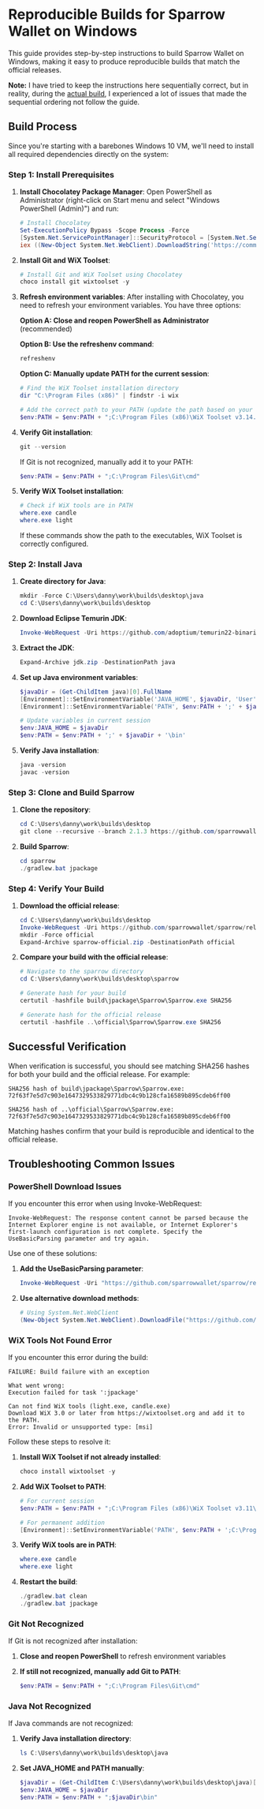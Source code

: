 # Reproducible Builds for Sparrow Wallet on Windows

This guide provides step-by-step instructions to build Sparrow Wallet on Windows, making it easy to produce reproducible builds that match the official releases. 

**Note:** I have tried to keep the instructions here sequentially correct, but in reality, during the [actual build](https://github.com/xrviv/walletScrutinyBuildCasts/blob/main/2025/2025-05-12.1531.sparrowdesktop_v2.1.3-windows.log), I experienced a lot of issues that made the sequential ordering not follow the guide. 

## Build Process

Since you're starting with a barebones Windows 10 VM, we'll need to install all required dependencies directly on the system:

### Step 1: Install Prerequisites

1. **Install Chocolatey Package Manager**:
   Open PowerShell as Administrator (right-click on Start menu and select "Windows PowerShell (Admin)") and run:

   ```powershell
   # Install Chocolatey
   Set-ExecutionPolicy Bypass -Scope Process -Force
   [System.Net.ServicePointManager]::SecurityProtocol = [System.Net.ServicePointManager]::SecurityProtocol -bor 3072
   iex ((New-Object System.Net.WebClient).DownloadString('https://community.chocolatey.org/install.ps1'))
   ```

2. **Install Git and WiX Toolset**:
   ```powershell
   # Install Git and WiX Toolset using Chocolatey
   choco install git wixtoolset -y
   ```

3. **Refresh environment variables**:
   After installing with Chocolatey, you need to refresh your environment variables. You have three options:

   **Option A: Close and reopen PowerShell as Administrator** (recommended)
   
   **Option B: Use the refreshenv command**:
   ```powershell
   refreshenv
   ```
   
   **Option C: Manually update PATH for the current session**:
   ```powershell
   # Find the WiX Toolset installation directory
   dir "C:\Program Files (x86)" | findstr -i wix
   
   # Add the correct path to your PATH (update the path based on your actual installation)
   $env:PATH = $env:PATH + ";C:\Program Files (x86)\WiX Toolset v3.14.1\bin"
   ```

4. **Verify Git installation**:
   ```powershell
   git --version
   ```

   If Git is not recognized, manually add it to your PATH:
   ```powershell
   $env:PATH = $env:PATH + ";C:\Program Files\Git\cmd"
   ```

5. **Verify WiX Toolset installation**:
   ```powershell
   # Check if WiX tools are in PATH
   where.exe candle
   where.exe light
   ```

   If these commands show the path to the executables, WiX Toolset is correctly configured.

### Step 2: Install Java

1. **Create directory for Java**:
   ```powershell
   mkdir -Force C:\Users\danny\work\builds\desktop\java
   cd C:\Users\danny\work\builds\desktop
   ```

2. **Download Eclipse Temurin JDK**:
   ```powershell
   Invoke-WebRequest -Uri https://github.com/adoptium/temurin22-binaries/releases/download/jdk-22.0.2%2B9/OpenJDK22U-jdk_x64_windows_hotspot_22.0.2_9.zip -OutFile jdk.zip
   ```

3. **Extract the JDK**:
   ```powershell
   Expand-Archive jdk.zip -DestinationPath java
   ```

4. **Set up Java environment variables**:
   ```powershell
   $javaDir = (Get-ChildItem java)[0].FullName
   [Environment]::SetEnvironmentVariable('JAVA_HOME', $javaDir, 'User')
   [Environment]::SetEnvironmentVariable('PATH', $env:PATH + ';' + $javaDir + '\bin', 'User')
   
   # Update variables in current session
   $env:JAVA_HOME = $javaDir
   $env:PATH = $env:PATH + ';' + $javaDir + '\bin'
   ```

5. **Verify Java installation**:
   ```powershell
   java -version
   javac -version
   ```

### Step 3: Clone and Build Sparrow

1. **Clone the repository**:
   ```powershell
   cd C:\Users\danny\work\builds\desktop
   git clone --recursive --branch 2.1.3 https://github.com/sparrowwallet/sparrow.git
   ```

2. **Build Sparrow**:
   ```powershell
   cd sparrow
   ./gradlew.bat jpackage
   ```

### Step 4: Verify Your Build

1. **Download the official release**:
   ```powershell
   cd C:\Users\danny\work\builds\desktop
   Invoke-WebRequest -Uri https://github.com/sparrowwallet/sparrow/releases/download/2.1.3/Sparrow-2.1.3.zip -OutFile sparrow-official.zip -UseBasicParsing
   mkdir -Force official
   Expand-Archive sparrow-official.zip -DestinationPath official
   ```

2. **Compare your build with the official release**:
   ```powershell
   # Navigate to the sparrow directory
   cd C:\Users\danny\work\builds\desktop\sparrow
   
   # Generate hash for your build
   certutil -hashfile build\jpackage\Sparrow\Sparrow.exe SHA256
   
   # Generate hash for the official release
   certutil -hashfile ..\official\Sparrow\Sparrow.exe SHA256
   ```

## Successful Verification

When verification is successful, you should see matching SHA256 hashes for both your build and the official release. For example:

```
SHA256 hash of build\jpackage\Sparrow\Sparrow.exe:
72f63f7e5d7c903e1647329533829771dbc4c9b128cfa16589b895cdeb6ff00

SHA256 hash of ..\official\Sparrow\Sparrow.exe:
72f63f7e5d7c903e1647329533829771dbc4c9b128cfa16589b895cdeb6ff00
```

Matching hashes confirm that your build is reproducible and identical to the official release.

## Troubleshooting Common Issues

### PowerShell Download Issues

If you encounter this error when using Invoke-WebRequest:

```
Invoke-WebRequest: The response content cannot be parsed because the Internet Explorer engine is not available, or Internet Explorer's first-launch configuration is not complete. Specify the UseBasicParsing parameter and try again.
```

Use one of these solutions:

1. **Add the UseBasicParsing parameter**:
   ```powershell
   Invoke-WebRequest -Uri "https://github.com/sparrowwallet/sparrow/releases/download/2.1.3/Sparrow-2.1.3.zip" -OutFile sparrow-official.zip -UseBasicParsing
   ```

2. **Use alternative download methods**:
   ```powershell
   # Using System.Net.WebClient
   (New-Object System.Net.WebClient).DownloadFile("https://github.com/sparrowwallet/sparrow/releases/download/2.1.3/Sparrow-2.1.3.zip", "sparrow-official.zip")
   ```

### WiX Tools Not Found Error

If you encounter this error during the build:

```
FAILURE: Build failure with an exception

What went wrong:
Execution failed for task ':jpackage'

Can not find WiX tools (light.exe, candle.exe)
Download WiX 3.0 or later from https://wixtoolset.org and add it to the PATH.
Error: Invalid or unsupported type: [msi]
```

Follow these steps to resolve it:

1. **Install WiX Toolset if not already installed**:
   ```powershell
   choco install wixtoolset -y
   ```

2. **Add WiX Toolset to PATH**:
   ```powershell
   # For current session
   $env:PATH = $env:PATH + ";C:\Program Files (x86)\WiX Toolset v3.11\bin"
   
   # For permanent addition
   [Environment]::SetEnvironmentVariable('PATH', $env:PATH + ';C:\Program Files (x86)\WiX Toolset v3.11\bin', 'User')
   ```

3. **Verify WiX tools are in PATH**:
   ```powershell
   where.exe candle
   where.exe light
   ```

4. **Restart the build**:
   ```powershell
   ./gradlew.bat clean
   ./gradlew.bat jpackage
   ```

### Git Not Recognized

If Git is not recognized after installation:

1. **Close and reopen PowerShell** to refresh environment variables

2. **If still not recognized, manually add Git to PATH**:
   ```powershell
   $env:PATH = $env:PATH + ";C:\Program Files\Git\cmd"
   ```

### Java Not Recognized

If Java commands are not recognized:

1. **Verify Java installation directory**:
   ```powershell
   ls C:\Users\danny\work\builds\desktop\java
   ```

2. **Set JAVA_HOME and PATH manually**:
   ```powershell
   $javaDir = (Get-ChildItem C:\Users\danny\work\builds\desktop\java)[0].FullName
   $env:JAVA_HOME = $javaDir
   $env:PATH = $env:PATH + ";$javaDir\bin"
   ```

